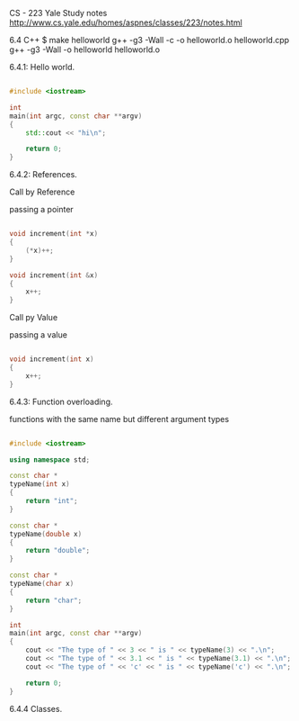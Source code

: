 CS - 223 Yale Study notes
http://www.cs.yale.edu/homes/aspnes/classes/223/notes.html

6.4 C++
$ make helloworld
g++  -g3 -Wall  -c -o helloworld.o helloworld.cpp
g++ -g3 -Wall -o helloworld helloworld.o


6.4.1: Hello world.

```cpp

#include <iostream>

int 
main(int argc, const char **argv)
{
    std::cout << "hi\n";

    return 0;
}

```

6.4.2: References.

Call by Reference

passing a pointer

```cpp

void increment(int *x)
{
    (*x)++;
}

void increment(int &x)
{
    x++;
}

```

Call py Value

passing a value
```cpp

void increment(int x)
{
    x++;
}

```

6.4.3: Function overloading.

functions with the same name but different argument types 

```cpp

#include <iostream>

using namespace std;

const char *
typeName(int x)
{
    return "int";
}

const char *
typeName(double x)
{
    return "double";
}

const char *
typeName(char x)
{
    return "char";
}

int
main(int argc, const char **argv)
{
    cout << "The type of " << 3 << " is " << typeName(3) << ".\n";
    cout << "The type of " << 3.1 << " is " << typeName(3.1) << ".\n";
    cout << "The type of " << 'c' << " is " << typeName('c') << ".\n";

    return 0;
}

```

6.4.4 Classes.

